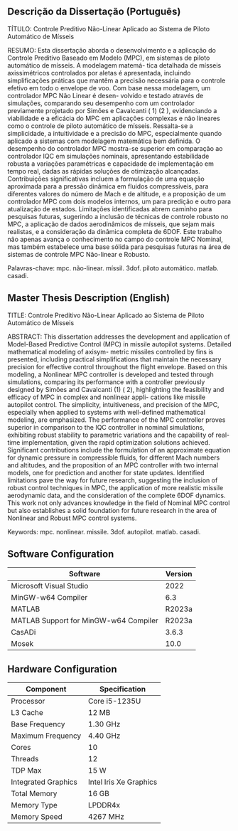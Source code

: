 ## Descrição da Dissertação (Português)

TÍTULO:
Controle Preditivo Não-Linear Aplicado ao Sistema de Piloto Automático de Mísseis

RESUMO:
Esta dissertação aborda o desenvolvimento e a aplicação do Controle Preditivo Baseado
em Modelo (MPC), em sistemas de piloto automático de mísseis. A modelagem matemá-
tica detalhada de mísseis axissimétricos controlados por aletas é apresentada, incluindo
simplificações práticas que mantêm a precisão necessária para o controle efetivo em todo o
envelope de voo. Com base nessa modelagem, um controlador MPC Não Linear é desen-
volvido e testado através de simulações, comparando seu desempenho com um controlador
previamente projetado por Simões e Cavalcanti ( 1) (2 ), evidenciando a viabilidade e
a eficácia do MPC em aplicações complexas e não lineares como o controle de piloto
automático de mísseis. Ressalta-se a simplicidade, a intuitividade e a precisão do MPC,
especialmente quando aplicado a sistemas com modelagem matemática bem definida. O
desempenho do controlador MPC mostra-se superior em comparação ao controlador IQC
em simulações nominais, apresentando estabilidade robusta a variações paramétricas e
capacidade de implementação em tempo real, dadas as rápidas soluções de otimização
alcançadas. Contribuições significativas incluem a formulação de uma equação aproximada
para a pressão dinâmica em fluidos compressíveis, para diferentes valores do número de
Mach e de altitude, e a proposição de um controlador MPC com dois modelos internos, um
para predição e outro para atualização de estados. Limitações identificadas abrem caminho
para pesquisas futuras, sugerindo a inclusão de técnicas de controle robusto no MPC, a
aplicação de dados aerodinâmicos de mísseis, que sejam mais realistas, e a consideração
da dinâmica completa de 6DOF. Este trabalho não apenas avança o conhecimento no
campo do controle MPC Nominal, mas também estabelece uma base sólida para pesquisas
futuras na área de sistemas de controle MPC Não-linear e Robusto.

Palavras-chave: mpc. não-linear. míssil. 3dof. piloto automático. matlab. casadi.

## Master Thesis Description (English)

TITLE:
Controle Preditivo Não-Linear Aplicado ao Sistema de Piloto Automático de Mísseis

ABSTRACT:
This dissertation addresses the development and application of Model-Based Predictive
Control (MPC) in missile autopilot systems. Detailed mathematical modeling of axisym-
metric missiles controlled by fins is presented, including practical simplifications that
maintain the necessary precision for effective control throughout the flight envelope. Based
on this modeling, a Nonlinear MPC controller is developed and tested through simulations,
comparing its performance with a controller previously designed by Simões and Cavalcanti
(1) ( 2), highlighting the feasibility and efficacy of MPC in complex and nonlinear appli-
cations like missile autopilot control. The simplicity, intuitiveness, and precision of the
MPC, especially when applied to systems with well-defined mathematical modeling, are
emphasized. The performance of the MPC controller proves superior in comparison to the
IQC controller in nominal simulations, exhibiting robust stability to parametric variations
and the capability of real-time implementation, given the rapid optimization solutions
achieved. Significant contributions include the formulation of an approximate equation for
dynamic pressure in compressible fluids, for different Mach numbers and altitudes, and the
proposition of an MPC controller with two internal models, one for prediction and another
for state updates. Identified limitations pave the way for future research, suggesting the
inclusion of robust control techniques in MPC, the application of more realistic missile
aerodynamic data, and the consideration of the complete 6DOF dynamics. This work not
only advances knowledge in the field of Nominal MPC control but also establishes a solid
foundation for future research in the area of Nonlinear and Robust MPC control systems.

Keywords: mpc. nonlinear. missile. 3dof. autopilot. matlab. casadi.

## Software Configuration

| Software                                   | Version    |
|--------------------------------------------|------------|
| Microsoft Visual Studio                    | 2022       |
| MinGW-w64 Compiler                         | 6.3        |
| MATLAB                                     | R2023a     |
| MATLAB Support for MinGW-w64 Compiler      | R2023a     |
| CasADi                                     | 3.6.3      |
| Mosek                                      | 10.0       |

## Hardware Configuration

| Component           | Specification          |
|---------------------|------------------------|
| Processor           | Core i5-1235U          |
| L3 Cache            | 12 MB                  |
| Base Frequency      | 1.30 GHz               |
| Maximum Frequency   | 4.40 GHz               |
| Cores               | 10                     |
| Threads             | 12                     |
| TDP Max             | 15 W                   |
| Integrated Graphics | Intel Iris Xe Graphics |
| Total Memory        | 16 GB                  |
| Memory Type         | LPDDR4x                |
| Memory Speed        | 4267 MHz               |
